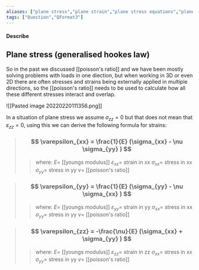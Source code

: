 ```yaml
---
aliases: ["plane stress","plane strain","plane stress equations","plane stain equations"]
tags: ["Question","QFormat3"]
---
```


#### Describe
## Plane stress (generalised hookes law)
So in the past we discussed [[poisson's ratio]] and we have been mostly solving problems with loads in one diection, but when working in 3D or even 2D there are often stresses and strains being externally applied in multiple directions, so the [[poisson's ratio]] needs to be used to calculate how all these different stresses interact and overlap.

![[Pasted image 20220220111356.png]]

In a situation of plane stress we assume $\sigma_{zz}=0$ but that does not mean that $\varepsilon_{zz}=0$, using this we can derive the following formula for strains:

> ### $$ \varepsilon_{xx} = \frac{1}{E} (\sigma_{xx} - \nu \sigma_{yy} ) $$ 
>> where:
>> $E=$ [[youngs modulus]]
>> $\varepsilon_{xx}=$ strain in xx
>> $\sigma_{xx}=$ stress in xx
>> $\sigma_{yy}=$ stress in yy
>> $\nu=$ [[poisson's ratio]]

> ### $$ \varepsilon_{yy} = \frac{1}{E} (\sigma_{yy} - \nu \sigma_{xx} ) $$ 
>> where:
>> $E=$ [[youngs modulus]]
>> $\varepsilon_{yy}=$ strain in yy
>> $\sigma_{xx}=$ stress in xx
>> $\sigma_{yy}=$ stress in yy
>> $\nu=$ [[poisson's ratio]]

> ### $$ \varepsilon_{zz} = -\frac{\nu}{E} (\sigma_{xx} + \sigma_{yy} ) $$ 
>> where:
>> $E=$ [[youngs modulus]]
>> $\varepsilon_{zz}=$ strain in zz
>> $\sigma_{xx}=$ stress in xx
>> $\sigma_{yy}=$ stress in yy
>> $\nu=$ [[poisson's ratio]]

